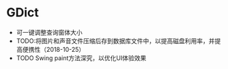 # GDict

- 可一键调整查询窗体大小
- TODO:将图片和声音文件压缩后存到数据库文件中，以提高磁盘利用率，并提高便携性（2018-10-25）
- TODO Swing paint方法深究，以优化UI体验效果